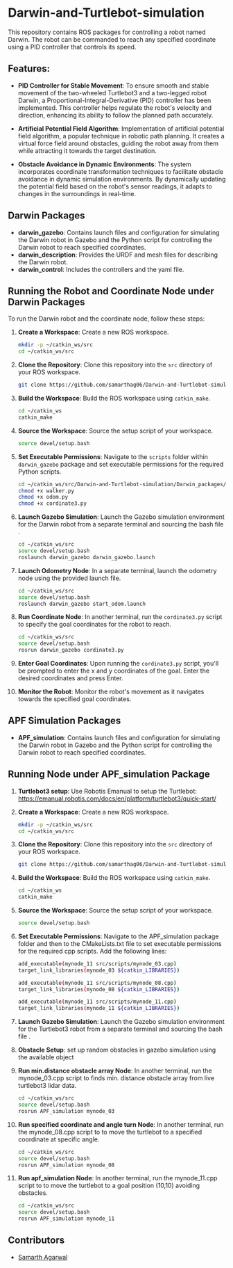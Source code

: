 # Darwin-and-Turtlebot-simulation

This repository contains ROS packages for controlling a robot named Darwin. The robot can be commanded to reach any specified coordinate using a PID controller that controls its speed.

## Features:

- **PID Controller for Stable Movement**: To ensure smooth and stable movement of the two-wheeled Turtlebot3 and a two-legged robot Darwin, a Proportional-Integral-Derivative (PID) controller has been implemented. This controller helps regulate the robot's velocity and direction, enhancing its ability to follow the planned path accurately.

- **Artificial Potential Field Algorithm**: Implementation of artificial potential field algorithm, a popular technique in robotic path planning. It creates a virtual force field around obstacles, guiding the robot away from them while attracting it towards the target destination.

- **Obstacle Avoidance in Dynamic Environments**: The system incorporates coordinate transformation techniques to facilitate obstacle avoidance in dynamic simulation environments. By dynamically updating the potential field based on the robot's sensor readings, it adapts to changes in the surroundings in real-time.

## Darwin Packages

- **darwin_gazebo**: Contains launch files and configuration for simulating the Darwin robot in Gazebo and the Python script for controlling the Darwin robot to reach specified coordinates.
- **darwin_description**: Provides the URDF and mesh files for describing the Darwin robot.
- **darwin_control**: Includes the controllers and the yaml file.

## Running the Robot and Coordinate Node under Darwin Packages

To run the Darwin robot and the coordinate node, follow these steps:

1. **Create a Workspace**: Create a new ROS workspace.
    ```bash
    mkdir -p ~/catkin_ws/src
    cd ~/catkin_ws/src
    ```

2. **Clone the Repository**: Clone this repository into the `src` directory of your ROS workspace.
    ```bash
    git clone https://github.com/samarthag06/Darwin-and-Turtlebot-simulation.git
    ```

3. **Build the Workspace**: Build the ROS workspace using `catkin_make`.
    ```bash
    cd ~/catkin_ws
    catkin_make
    ```

4. **Source the Workspace**: Source the setup script of your workspace.
    ```bash
    source devel/setup.bash
    ```

5. **Set Executable Permissions**: Navigate to the `scripts` folder within `darwin_gazebo` package and set executable permissions for the required Python scripts.
    ```bash
    cd ~/catkin_ws/src/Darwin-and-Turtlebot-simulation/Darwin_packages/darwin_gazebo/scripts
    chmod +x walker.py
    chmod +x odom.py
    chmod +x cordinate3.py
    ```

6. **Launch Gazebo Simulation**: Launch the Gazebo simulation environment for the Darwin robot from a separate terminal and sourcing the bash file .
    ```bash
    cd ~/catkin_ws/src
    source devel/setup.bash
    roslaunch darwin_gazebo darwin_gazebo.launch
    ```

7. **Launch Odometry Node**: In a separate terminal, launch the odometry node using the provided launch file.
    ```bash
    cd ~/catkin_ws/src
    source devel/setup.bash
    roslaunch darwin_gazebo start_odom.launch
    ```

8. **Run Coordinate Node**: In another terminal, run the `cordinate3.py` script to specify the goal coordinates for the robot to reach.
    ```bash
    cd ~/catkin_ws/src
    source devel/setup.bash
    rosrun darwin_gazebo cordinate3.py
    ```

9. **Enter Goal Coordinates**: Upon running the `cordinate3.py` script, you'll be prompted to enter the x and y coordinates of the goal. Enter the desired coordinates and press Enter.

10. **Monitor the Robot**: Monitor the robot's movement as it navigates towards the specified goal coordinates.

## APF Simulation Packages

- **APF_simulation**: Contains launch files and configuration for simulating the Darwin robot in Gazebo and the Python script for controlling the Darwin robot to reach specified coordinates.

## Running Node under APF_simulation Package

1. **Turtlebot3 setup**: Use Robotis Emanual to setup the Turtlebot: https://emanual.robotis.com/docs/en/platform/turtlebot3/quick-start/

2. **Create a Workspace**: Create a new ROS workspace.
    ```bash
    mkdir -p ~/catkin_ws/src
    cd ~/catkin_ws/src
    ```

3. **Clone the Repository**: Clone this repository into the `src` directory of your ROS workspace.
    ```bash
    git clone https://github.com/samarthag06/Darwin-and-Turtlebot-simulation.git
    ```

4. **Build the Workspace**: Build the ROS workspace using `catkin_make`.
    ```bash
    cd ~/catkin_ws
    catkin_make
    ```

5. **Source the Workspace**: Source the setup script of your workspace.
    ```bash
    source devel/setup.bash

6. **Set Executable Permissions**: Navigate to the APF_simulation package folder and then to the CMakeLists.txt file to set executable permissions for the required cpp      scripts. Add the following lines:
   
    ```bash
    add_executable(mynode_11 src/scripts/mynode_03.cpp)
    target_link_libraries(mynode_03 ${catkin_LIBRARIES})

    add_executable(mynode_11 src/scripts/mynode_08.cpp)
    target_link_libraries(mynode_08 ${catkin_LIBRARIES})

    add_executable(mynode_11 src/scripts/mynode_11.cpp)
    target_link_libraries(mynode_11 ${catkin_LIBRARIES})
    ```
 7. **Launch Gazebo Simulation**: Launch the Gazebo simulation environment for the Turtlebot3 robot from a separate terminal and sourcing the bash file .

 8. **Obstacle Setup**: set up random obstacles in gazebo simulation using the available object

 9. **Run min.distance obstacle array Node**: In another terminal, run the mynode_03.cpp script to finds min. distance obstacle array from live turtlebot3 lidar data.
  
    ```bash
    cd ~/catkin_ws/src
    source devel/setup.bash
    rosrun APF_simulation mynode_03
    ```
    
 10. **Run specified coordinate and angle turn Node**: In another terminal, run the mynode_08.cpp script to to move the turtlebot to a specified coordinate at specific        angle.

     ```bash
     cd ~/catkin_ws/src
     source devel/setup.bash
     rosrun APF_simulation mynode_08
     ```

 11. **Run apf_simulation Node**: In another terminal, run the mynode_11.cpp script to to move the turtlebot to a goal position (10,10) avoiding obstacles.

     ```bash
     cd ~/catkin_ws/src
     source devel/setup.bash
     rosrun APF_simulation mynode_11
     ```

 ## Contributors

- [Samarth Agarwal](https://github.com/samarthag06)


